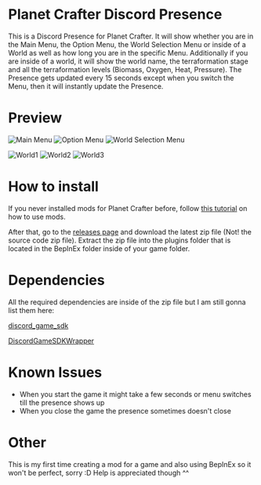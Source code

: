 # Planet Crafter Discord Presence
This is a Discord Presence for Planet Crafter. It will show whether you are in the Main Menu, the Option Menu, the World Selection Menu or inside of a World as well as how long you are in the specific Menu.
Additionally if you are inside of a world, it will show the world name, the terraformation stage and all the terraformation levels (Biomass, Oxygen, Heat, Pressure). The Presence gets updated every 15 seconds except when you switch the Menu, then it will instantly update the Presence.

# Preview
![Main Menu](https://i.imgur.com/FISzATX.png) ![Option Menu](https://i.imgur.com/0y9X57H.png) ![World Selection Menu](https://i.imgur.com/JAiAjO9.png)

![World1](https://i.imgur.com/iM6DSoh.png) ![World2](https://i.imgur.com/D33gxpk.png) ![World3](https://i.imgur.com/gmcLUyV.png)

# How to install
If you never installed mods for Planet Crafter before, follow [this tutorial](https://planet-crafter.fandom.com/wiki/Modding) on how to use mods.

After that, go to the [releases page](https://github.com/Ludeo/PlanetCrafterDiscordPresence/releases) and download the latest zip file (Not! the source code zip file). Extract the zip file into the plugins folder that is located in the BepInEx folder inside of your game folder.

# Dependencies
All the required dependencies are inside of the zip file but I am still gonna list them here:

[discord_game_sdk](https://discord.com/developers/docs/game-sdk/sdk-starter-guide)

[DiscordGameSDKWrapper](https://www.nuget.org/packages/DiscordGameSDKWrapper/)

# Known Issues
- When you start the game it might take a few seconds or menu switches till the presence shows up
- When you close the game the presence sometimes doesn't close

# Other
This is my first time creating a mod for a game and also using BepInEx so it won't be perfect, sorry :D Help is appreciated though ^^
